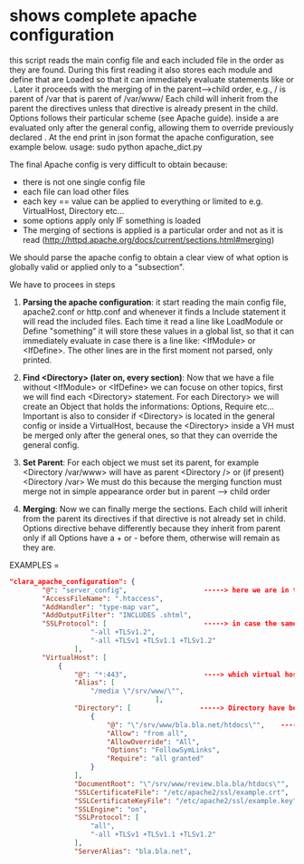 # shows complete apache configuration
 

this script reads the main config file and each included file in the order as they are found. During this first reading it also stores each module and define that are Loaded so that it can immediately evaluate statements like <IfModule> or <IfDefine>. Later it proceeds with the merging of <Directory> in the parent-->child order, e.g., / is parent of /var that is parent of /var/www/
Each child will inherit from the parent the directives unless that directive is already present in the child. Options follows their particular scheme (see Apache guide). <Directory> inside a <VirtualHost> are evaluated only after the general config, allowing them to override previously declared <Directory>. At the end print in json format the apache configuration, see example below.
usage:
sudo python apache_dict.py

The final Apache config is very difficult to obtain because:
* there is not one single config file
* each file can load other files
* each key == value can be applied to everything or limited to e.g. VirtualHost, Directory etc...
* some options apply only IF something is loaded
* The merging of sections is applied is a particular order and not as it is read (http://httpd.apache.org/docs/current/sections.html#merging)

We should parse the apache config to obtain a clear view of what option is globally valid or applied only to a "subsection".

We have to procees in steps

1. __Parsing the apache configuration__:
it start reading the main config file, apache2.conf or http.conf and whenever it finds a Include statement it will read the included files. Each time it read a line like LoadModule or Define "something" it will store these values in a global list, so that it can immediately evaluate in case there is a line like: \<IfModule\> or \<IfDefine\>. The other lines are in the first moment not parsed, only printed.

2. __Find \<Directory\> (later on, every section)__:
Now that we have a file without \<IfModule\> or \<IfDefine\> we can focuse on other topics, first we will find each \<Directory\> statement. For each Directory> we will create an Object that holds the informations: Options, Require etc... Important is also to consider if \<Directory\> is located in the general config or inside a VirtualHost, because the \<Directory\> inside a VH must be merged only after the general ones, so that they can override the general config.

3. __Set Parent__: For each object we must set its parent, for example \<Directory /var/www\> will have as parent \<Directory /\> or (if present) \<Directory /var\> We must do this because the merging function must merge not in simple appearance order but in parent --> child order

4. __Merging__: Now we can finally merge the <Directory> sections. Each child will inherit from the parent its directives if that directive is not already set in child. Options directive behave differently because they inherit from parent only if all Options have a + or - before them, otherwise will remain as they are.


EXAMPLES = 

```json
"clara_apache_configuration": {
        "@": "server_config",                   -----> here we are in the global configuration of apache
        "AccessFileName": ".htaccess",
        "AddHandler": "type-map var",
        "AddOutputFilter": "INCLUDES .shtml",
        "SSLProtocol": [                        -----> in case the same directive is declared several times (in the same section) it is printed in reading order as a list
                    "-all +TLSv1.2",
                    "-all +TLSv1 +TLSv1.1 +TLSv1.2"
                ],
        "VirtualHost": [
            {
                "@": "*:443",                   ----> which virtual host
                "Alias": [
                    "/media \"/srv/www/\"", 
                                    ], 
                "Directory": [                 -----> Directory have been merged, this means that what you see here are the final directives that apply
                    {
                        "@": "\"/srv/www/bla.bla.net/htdocs\"",    -----> which directory
                        "Allow": "from all", 
                        "AllowOverride": "All", 
                        "Options": "FollowSymLinks",
                        "Require": "all granted"
                    }
                ], 
                "DocumentRoot": "\"/srv/www/review.bla.bla/htdocs\"",
                "SSLCertificateFile": "/etc/apache2/ssl/example.crt",
                "SSLCertificateKeyFile": "/etc/apache2/ssl/example.key",
                "SSLEngine": "on",
                "SSLProtocol": [
                    "all",
                    "-all +TLSv1 +TLSv1.1 +TLSv1.2"
                ],
                "ServerAlias": "bla.bla.net",





